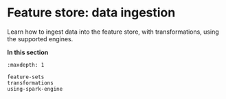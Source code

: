 # Feature store:  data ingestion

Learn how to ingest data into the feature store, with transformations, using the supported engines.

**In this section**
```{toctree}
:maxdepth: 1

feature-sets
transformations
using-spark-engine
```
